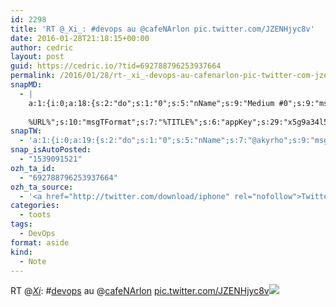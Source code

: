 ```yaml
---
id: 2298
title: 'RT @_Xi_: #devops au @cafeNArlon pic.twitter.com/JZENHjyc8v'
date: 2016-01-28T21:18:15+00:00
author: cedric
layout: post
guid: https://cedric.io/?tid=692788796253937664
permalink: /2016/01/28/rt-_xi_-devops-au-cafenarlon-pic-twitter-com-jzenhjyc8v/
snapMD:
  - |
    a:1:{i:0;a:18:{s:2:"do";s:1:"0";s:5:"nName";s:9:"Medium #0";s:9:"msgFormat";s:19:"%FULLTEXT%
    
    %URL%";s:10:"msgTFormat";s:7:"%TITLE%";s:6:"appKey";s:29:"x5g9a34l5z294i5y2q284e4g54454";s:6:"appSec";s:85:"d3h0a44e4s2b4i5u2r234m5f5b4v2l5q2a444h574347464a454x2w20374447494c484b4w2c464f5u2d4z2";s:8:"inclTags";s:1:"1";s:7:"fltrsOn";i:0;s:5:"fltrs";a:0:{}s:7:"proxyOn";i:0;s:7:"useSURL";i:0;s:1:"v";i:350;s:4:"publ";s:1:"0";s:11:"accessToken";s:65:"2353413aa5437433e5648ccf74a16119308317c52d1a24d8ed99f26add037528a";s:12:"appAppUserID";s:65:"104b21fd8da79171a6e7bf800d03b4b761204f242935e05d2d86850a6b1635f77";s:14:"appAppUserName";s:26:"Cédric Bousmanne (akyrho)";s:13:"appAppUserURL";s:26:"https://medium.com/@akyrho";s:7:"pubList";a:0:{}}}
snapTW:
  - 'a:1:{i:0;a:19:{s:2:"do";s:1:"0";s:5:"nName";s:7:"@akyrho";s:9:"msgFormat";s:26:"%TITLE%. %EXCERPT% - %URL%";s:6:"appKey";s:55:"x5g9a8325v2y475r3c4m48584n53446p423r3r5u3e356j5j3k4r2p3";s:6:"appSec";s:105:"d3h0a94o46415u594v3q5l5n5l4r4x474x4j484o473u4i5w2m4k494z2k344n306n5r3l5v2s554p4n3p3k45495c3z4v4d3m3u5w525";s:7:"fltrsOn";i:0;s:5:"fltrs";a:0:{}s:7:"proxyOn";i:0;s:7:"useSURL";i:0;s:1:"v";i:350;s:5:"twURL";s:25:"http://twitter.com/akyrho";s:11:"accessToken";s:50:"6678782-Eyg60SCeh7762DEIsYtTPD5GVeOuSN8ATMdF2Lpppe";s:14:"accessTokenSec";s:45:"PgGDCbcYLJnR5esZjY9ID72A33mUNCYnQwaQTBsojSJNa";s:5:"tw140";i:0;s:10:"riComments";s:1:"1";s:11:"riCommentsM";s:1:"1";s:12:"riCommentsAA";s:1:"1";s:8:"attchImg";s:1:"1";s:9:"wpImgSize";s:4:"full";}}'
snap_isAutoPosted:
  - "1539091521"
ozh_ta_id:
  - "692788796253937664"
ozh_ta_source:
  - '<a href="http://twitter.com/download/iphone" rel="nofollow">Twitter for iPhone</a>'
categories:
  - toots
tags:
  - DevOps
format: aside
kind:
  - Note
---
```

RT <span class="username username_linked">@<a href="https://twitter.com/_Xi_" title="Alexis V">_Xi_</a></span>: <span class="hashtag hashtag_local">#<a href="https://cedric.io/tag/devops/">devops</a> au <span class="username username_linked">@<a href="https://twitter.com/cafeNArlon" title="Café Numérique Arlon">cafeNArlon</a></span> <a href="https://twitter.com/_Xi_/status/692788095809404928/photo/1" title="https://twitter.com/_Xi_/status/692788095809404928/photo/1" class="link link_untco link_untco_image">pic.twitter.com/JZENHjyc8v</a><span class="embed_image embed_image_yes"><a href="https://twitter.com/_Xi_/status/692788095809404928/photo/1"><img src="https://i1.wp.com/pbs.twimg.com/media/CZ1G_eCUAAAqFE7.jpg?w=900&#038;ssl=1" data-recalc-dims="1" /></a></span></p>